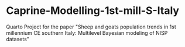 # Caprine-Modelling-1st-mill-S-Italy
Quarto Project for the paper "Sheep and goats population trends in 1st millennium CE southern Italy: Multilevel Bayesian modeling of NISP datasets"
